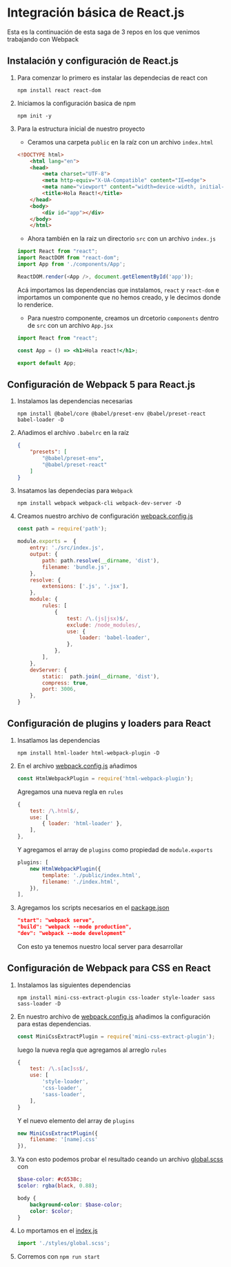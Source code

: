 # Integración básica de React.js
Esta es la continuación de esta saga de 3 repos en los que venimos trabajando con Webpack

## Instalación y configuración de React.js

1. Para comenzar lo primero es instalar las dependecias de react con

    ```npm
    npm install react react-dom
    ```
2. Iniciamos la configuración basica de npm

    ```npm
    npm init -y
    ```
3. Para la estructura inicial de nuestro proyecto

    - Ceramos una carpeta `public` en la raíz con un archivo `index.html`

    ```html
    <!DOCTYPE html>
        <html lang="en">
        <head>
            <meta charset="UTF-8">
            <meta http-equiv="X-UA-Compatible" content="IE=edge">
            <meta name="viewport" content="width=device-width, initial-scale=1.0">
            <title>Hola React!</title>
        </head>
        <body>
            <div id="app"></div>
        </body>
        </html>
    ```

    - Ahora también en la raiz un directorio `src` con un archivo `index.js`

    ```js
    import React from "react";
    import ReactDOM from "react-dom";
    import App from './components/App';

    ReactDOM.render(<App />, document.getElementById('app'));
    ```

    Acá importamos las dependencias que instalamos, `react` y `react-dom` e importamos
    un componente que no hemos creado, y le decimos donde lo renderice.

    - Para nuestro componente, creamos un drcetorio `components` dentro de `src` con
    un archivo `App.jsx`

    ```jsx
    import React from "react";

    const App = () => <h1>Hola react!</h1>;

    export default App;
    ```

## Configuración de Webpack 5 para React.js

1. Instalamos las dependencias necesarias

    ```npm
    npm install @babel/core @babel/preset-env @babel/preset-react babel-loader -D
    ```

2. Añadimos el archivo `.babelrc` en la raíz

    ```json
    {
        "presets": [
            "@babel/preset-env",
            "@babel/preset-react"
        ]
    }
    ```

3. Insatamos las dependecias para `Webpack`

    ```npm
    npm install webpack webpack-cli webpack-dev-server -D
    ```

4. Creamos nuestro archivo de configuración [webpack.config.js]()

    ```js
    const path = require('path');

    module.exports =  {
        entry: './src/index.js',
        output: {
            path: path.resolve(__dirname, 'dist'),
            filename: 'bundle.js',
        },
        resolve: {
            extensions: ['.js', '.jsx'],
        },
        module: {
            rules: [
                {
                    test: /\.(js|jsx)$/,
                    exclude: /node_modules/,
                    use: {
                        loader: 'babel-loader',
                    },
                },
            ],
        },
        devServer: {
            static:  path.join(__dirname, 'dist'),
            compress: true,
            port: 3006,
        },
    }
    ```

## Configuración de plugins y loaders para React

1. Insatlamos las dependencias

    ```npm
    npm install html-loader html-webpack-plugin -D
    ```

2. En el archivo [webpack.config.js](https://github.com/dan33pro/Webpack-React-JS/blob/main/webpack.config.js) añadimos

    ```js
    const HtmlWebpackPlugin = require('html-webpack-plugin');
    ```

    Agregamos una nueva regla en `rules`

    ```js
    {
        test: /\.html$/,
        use: [
            { loader: 'html-loader' },
        ],
    },
    ```

    Y agregamos el array de `plugins` como propiedad de `module.exports`

    ```js
    plugins: [
        new HtmlWebpackPlugin({
            template: './public/index.html',
            filename: './index.html',
        }),
    ],
    ```
3. Agregamos los scripts necesarios en el [package.json](https://github.com/dan33pro/Webpack-React-JS/blob/main/package.json)

    ```json
    "start": "webpack serve",
    "build": "webpack --mode production",
    "dev": "webpack --mode development"
    ```

    Con esto ya tenemos nuestro local server para desarrollar

## Configuración de Webpack para CSS en React

1. Instalamos las siguientes dependencias

    ```npm
    npm install mini-css-extract-plugin css-loader style-loader sass sass-loader -D
    ```

2. En nuestro archivo de [webpack.config.js](https://github.com/dan33pro/Webpack-React-JS/blob/main/webpack.config.js) añadimos la configuración para estas
dependencias.

    ```js
    const MiniCssExtractPlugin = require('mini-css-extract-plugin');
    ```

    luego la nueva regla que agregamos al arreglo `rules`

    ```js
    {
        test: /\.s[ac]ss$/,
        use: [
            'style-loader',
            'css-loader',
            'sass-loader',
        ],
    }
    ```

    Y el nuevo elemento del array de `plugins`

    ```js
    new MiniCssExtractPlugin({
        filename: '[name].css'
    }),
    ```

3. Ya con esto podemos probar el resultado ceando un archivo [global.scss](https://github.com/dan33pro/Webpack-React-JS/blob/main/src/styles/global.scss) con

    ```scss
    $base-color: #c6538c;
    $color: rgba(black, 0.88);

    body {
        background-color: $base-color;
        color: $color;
    }
    ```

4. Lo mportamos en el [index.js](https://github.com/dan33pro/Webpack-React-JS/blob/main/src/index.js) 

    ```js
    import './styles/global.scss';
    ```

5. Corremos con `npm run start`